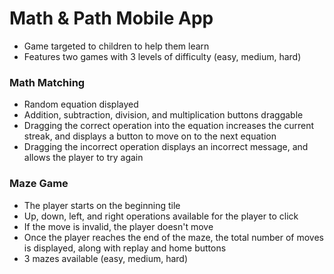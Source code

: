 # Math & Path Mobile App
- Game targeted to children to help them learn
- Features two games with 3 levels of difficulty (easy, medium, hard)

### Math Matching
- Random equation displayed
- Addition, subtraction, division, and multiplication buttons draggable
- Dragging the correct operation into the equation increases the current streak, and displays a button to move on to the next equation
- Dragging the incorrect operation displays an incorrect message, and allows the player to try again

### Maze Game
- The player starts on the beginning tile
- Up, down, left, and right operations available for the player to click
- If the move is invalid, the player doesn't move
- Once the player reaches the end of the maze, the total number of moves is displayed, along with replay and home buttons
- 3 mazes available (easy, medium, hard)
